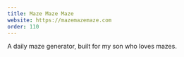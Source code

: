 ```yaml
---
title: Maze Maze Maze
website: https://mazemazemaze.com
order: 110
---
```

A daily maze generator, built for my son who loves mazes.